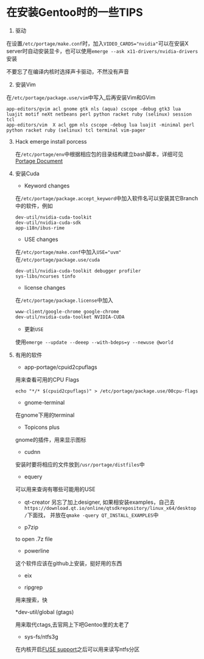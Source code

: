 # 在安装Gentoo时的一些TIPS

1. 驱动 

在设置`/etc/portage/make.conf`时，加入`VIDEO_CARDS="nvidia"`可以在安装X server时自动安装显卡，也可以使用`emerge --ask x11-drivers/nvidia-drivers`安装

不要忘了在编译内核时选择声卡驱动，不然没有声音

2. 安装Vim

在`/etc/portage/package.use/vim`中写入,后再安装Vim和GVim
```
app-editors/gvim acl gnome gtk nls (aqua) cscope -debug gtk3 lua luajit motif neXt netbeans perl python racket ruby (selinux) session tcl
app-editors/vim  X acl gpm nls cscope -debug lua luajit -minimal perl python racket ruby (selinux) tcl terminal vim-pager
```

3. Hack emerge install porcess

    在`/etc/portage/env`中根据相应包的目录结构建立bash脚本，详细可见[Portage Document](https://dev.gentoo.org/~zmedico/portage/doc/)


4. 安装Cuda

    * Keyword changes
    
    在`/etc/portage/package.accept_keyword`中加入软件名可以安装其它Branch中的软件，例如
    ```
    dev-util/nvidia-cuda-toolkit
    dev-util/nvidia-cuda-sdk
    app-i18n/ibus-rime
    ```

    * USE changes

    在`/etc/portage/make.conf`中加入`USE="uvm"`
    在`/etc/portage/package.use/cuda`
    ```
    dev-util/nvidia-cuda-toolkit debugger profiler
    sys-libs/ncurses tinfo
    
    ```

    *  license changes

    在`/etc/portage/package.license`中加入
    ```
    www-client/google-chrome google-chrome
    dev-util/nvidia-cuda-toolket NVIDIA-CUDA
    ```

    * 更新`USE`

    使用`emerge --update --deeep --with-bdeps=y --newuse @world`

4. 有用的软件

    * app-portage/cpuid2cpuflags

    用来查看可用的CPU Flags
    ```
    echo "*/* $(cpuid2cpuflags)" > /etc/portage/package.use/00cpu-flags
    ```

    * gnome-terminal

    在gnome下用的terminal

    * Topicons plus

    gnome的插件，用来显示图标

    * cudnn

    安装时要将相应的文件放到`/usr/portage/distfiles`中

    * equery

    可以用来查询有哪些可能用的USE

    * qt-creator
    另忘了加上designer, 如果相安装examples，自己去`https://download.qt.io/online/qtsdkrepository/linux_x64/desktop/`下面找，
    并放在`qmake -query QT_INSTALL_EXAMPLES`中

    * p7zip

    to open .7z file

    * powerline

    这个软件应该在github上安装，挺好用的东西

    * eix

    * ripgrep

    用来搜索，快

    *dev-util/global (gtags)

    用来取代ctags,去官网上下吧Gentoo里的太老了

    * sys-fs/ntfs3g

    在内核开启[FUSE support](https://wiki.gentoo.org/wiki/NTFS#FUSE_support_.28NTFS-3G.29)之后可以用来读写ntfs分区
